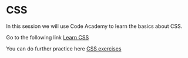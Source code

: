 # CSS

In this session we will use Code Academy to learn the basics about CSS.

Go to the following link [Learn CSS](https://www.codecademy.com/learn/learn-css/modules/learn-css-selectors-visual-rules)

You can do further practice here [CSS exercises](https://flukeout.github.io)
